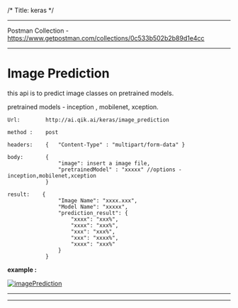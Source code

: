 /*
Title: keras
*/

------------

Postman Collection - https://www.getpostman.com/collections/0c533b502b2b89d1e4cc

------------

# Image Prediction

this api is to predict image classes on pretrained models.

pretrained models - inception , mobilenet, xception.

    Url:        http://ai.qik.ai/keras/image_prediction

    method :    post
    
    headers:    {   "Content-Type" : "multipart/form-data" }

    body:       {   
                    "image": insert a image file,
                    "pretrainedModel" : "xxxxx" //options -inception,mobilenet,xception
                }
    
    result:    {
                    "Image Name": "xxxx.xxx",
                    "Model Name": "xxxxx",
                    "prediction_result": {
                        "xxxx": "xxx%",
                        "xxxx": "xxx%",
                        "xxx": "xxx%",
                        "xxx": "xxxx%",
                        "xxxx": "xxx%"
                    }
                }


**example :**


[![imagePrediction](%image_url%/comodo/imagePrediction.png "imagePrediction")](%image_url%/comodo/imagePrediction.png "imagePrediction")

------------
------------
